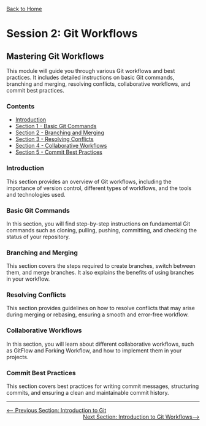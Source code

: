 [Back to Home](../README.md)

# Session 2: Git Workflows

## Mastering Git Workflows

This module will guide you through various Git workflows and best practices. It includes detailed instructions on basic Git commands, branching and merging, resolving conflicts, collaborative workflows, and commit best practices.

### Contents
- [Introduction](introduction.md)
- [Section 1 - Basic Git Commands](basic-git-commands.md)
- [Section 2 - Branching and Merging](branching-and-merging.md)
- [Section 3 - Resolving Conflicts](resolving-conflicts.md)
- [Section 4 - Collaborative Workflows](collaborative-workflows.md)
- [Section 5 - Commit Best Practices](commit-best-practices.md)

### Introduction
This section provides an overview of Git workflows, including the importance of version control, different types of workflows, and the tools and technologies used.

### Basic Git Commands
In this section, you will find step-by-step instructions on fundamental Git commands such as cloning, pulling, pushing, committing, and checking the status of your repository.

### Branching and Merging
This section covers the steps required to create branches, switch between them, and merge branches. It also explains the benefits of using branches in your workflow.

### Resolving Conflicts
This section provides guidelines on how to resolve conflicts that may arise during merging or rebasing, ensuring a smooth and error-free workflow.

### Collaborative Workflows
In this section, you will learn about different collaborative workflows, such as GitFlow and Forking Workflow, and how to implement them in your projects.

### Commit Best Practices
This section covers best practices for writing commit messages, structuring commits, and ensuring a clean and maintainable commit history.

---

<div style="width: 100%">
<a href='../1-prerequisites/intro_to_git.md'><-- Previous Section: Introduction to Git</a>
<div align="right"><a href='introduction.md'>Next Section: Introduction to Git Workflows--></a></div>
</div>
